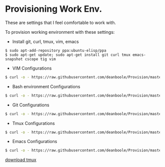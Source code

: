 Provisioning Work Env.
=========

These are settings that I feel comfortable to work with.

To provision working environment with these settings:

* Install git, curl, tmux, vim, emacs

```
$ sudo apt-add-repository ppa:ubuntu-elisp/ppa
$ sudo apt-get update; sudo apt-get install git curl tmux emacs-snapshot cscope tig vim
```

* VIM Configurations

```bash
$ curl -o - https://raw.githubusercontent.com/deanboole/Provision/master/scripts/vim-install.sh | sh
```

* Bash environment Configurations

```bash
$ curl -o - https://raw.githubusercontent.com/deanboole/Provision/master/scripts/bashrc_install.sh | sh
```

* Git Configurations

```bash
$ curl -o - https://raw.githubusercontent.com/deanboole/Provision/master/scripts/git-install.sh | sh
```

* Tmux Configurations

```bash
$ curl -o - https://raw.githubusercontent.com/deanboole/Provision/master/scripts/tmux-install.sh | sh
```

* Emacs Configurations

```bash
$ curl -o - https://raw.githubusercontent.com/deanboole/Provision/master/scripts/emacs-install.sh | sh
```


[download tmux](https://packages.debian.org/wheezy-backports/tmux)
